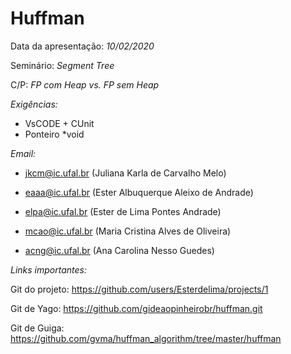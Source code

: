 # Huffman
Data da apresentação: *10/02/2020*

Seminário: *Segment Tree*

C/P: *FP com Heap vs. FP sem Heap*

*Exigências:*
- VsCODE +  CUnit
- Ponteiro *void

*Email:*
- jkcm@ic.ufal.br (Juliana Karla de Carvalho Melo)

- eaaa@ic.ufal.br (Ester Albuquerque Aleixo de Andrade)

- elpa@ic.ufal.br (Ester de Lima Pontes Andrade)

- mcao@ic.ufal.br (Maria Cristina Alves de Oliveira)

- acng@ic.ufal.br (Ana Carolina Nesso Guedes)

*Links importantes:*

Git do projeto: https://github.com/users/Esterdelima/projects/1

Git de Yago: https://github.com/gideaopinheirobr/huffman.git

Git de Guiga: https://github.com/gvma/huffman_algorithm/tree/master/huffman

